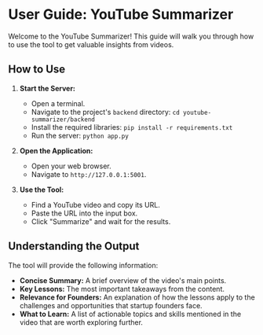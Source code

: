 # User Guide: YouTube Summarizer

Welcome to the YouTube Summarizer! This guide will walk you through how to use the tool to get valuable insights from videos.

## How to Use

1.  **Start the Server:**
    *   Open a terminal.
    *   Navigate to the project's `backend` directory: `cd youtube-summarizer/backend`
    *   Install the required libraries: `pip install -r requirements.txt`
    *   Run the server: `python app.py`

2.  **Open the Application:**
    *   Open your web browser.
    *   Navigate to `http://127.0.0.1:5001`.

3.  **Use the Tool:**
    *   Find a YouTube video and copy its URL.
    *   Paste the URL into the input box.
    *   Click "Summarize" and wait for the results.

## Understanding the Output

The tool will provide the following information:

*   **Concise Summary:** A brief overview of the video's main points.
*   **Key Lessons:** The most important takeaways from the content.
*   **Relevance for Founders:** An explanation of how the lessons apply to the challenges and opportunities that startup founders face.
*   **What to Learn:** A list of actionable topics and skills mentioned in the video that are worth exploring further.